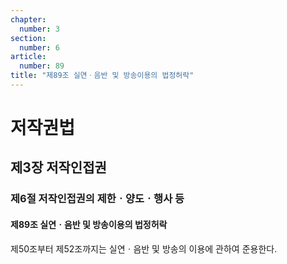 ```yaml
---
chapter:
  number: 3
section:
  number: 6
article:
  number: 89
title: "제89조 실연ㆍ음반 및 방송이용의 법정허락"
---
```

# 저작권법

## 제3장 저작인접권

### 제6절 저작인접권의 제한ㆍ양도ㆍ행사 등

#### 제89조 실연ㆍ음반 및 방송이용의 법정허락

제50조부터 제52조까지는 실연ㆍ음반 및 방송의 이용에 관하여 준용한다.
